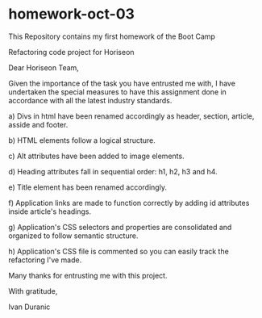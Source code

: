 # homework-oct-03
This Repository contains my first homework of the Boot Camp

Refactoring code project for Horiseon

Dear Horiseon Team,


Given the importance of the task you have entrusted me with,
I have undertaken the special measures to have this assignment
done in accordance with all the latest industry standards.


a) Divs in html have been renamed accordingly as header, section, article, asside and footer.

b) HTML elements follow a logical structure.

c) Alt attributes have been added to image elements.

d) Heading attributes fall in sequential order: h1, h2, h3 and h4.

e) Title element has been renamed accordingly.

f) Application links are made to function correctly by adding id attributes inside article's headings.

g) Application's CSS selectors and properties are consolidated and organized to follow semantic structure.

h) Application's CSS file is commented so you can easily track the refactoring I've made.


Many thanks for entrusting me with this project. 

With gratitude,

Ivan Duranic


